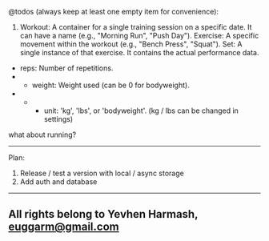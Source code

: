 @todos (always keep at least one empty item for convenience):

1.  Workout: A container for a single training session on a specific date. It can have a name (e.g., "Morning Run", "Push Day").
    Exercise: A specific movement within the workout (e.g., "Bench Press", "Squat").
    Set: A single instance of that exercise. It contains the actual performance data.

- reps: Number of repetitions.
- - weight: Weight used (can be 0 for bodyweight).
- - - unit: 'kg', 'lbs', or 'bodyweight'. (kg / lbs can be changed in settings)

what about running?

---

Plan:

1. Release / test a version with local / async storage
2. Add auth and database

---

## All rights belong to Yevhen Harmash, euggarm@gmail.com
